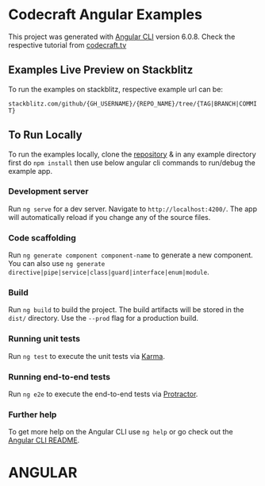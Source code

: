 # Codecraft Angular Examples 

This project was generated with [Angular CLI](https://github.com/angular/angular-cli) version 6.0.8. Check the respective tutorial from [codecraft.tv](https://codecraft.tv/courses/angular/)

## Examples Live Preview on Stackblitz

To run the examples on stackblitz, respective example url can be:

`stackblitz.com/github/{GH_USERNAME}/{REPO_NAME}/tree/{TAG|BRANCH|COMMIT}`

## To Run Locally

To run the examples locally, clone the [repository](https://github.com/codecraftpro/angular-sample-code) & in any example directory first do `npm install` then use below angular cli commands to run/debug the example app.

### Development server

Run `ng serve` for a dev server. Navigate to `http://localhost:4200/`. The app will automatically reload if you change any of the source files.

### Code scaffolding

Run `ng generate component component-name` to generate a new component. You can also use `ng generate directive|pipe|service|class|guard|interface|enum|module`.

### Build

Run `ng build` to build the project. The build artifacts will be stored in the `dist/` directory. Use the `--prod` flag for a production build.

### Running unit tests

Run `ng test` to execute the unit tests via [Karma](https://karma-runner.github.io).

### Running end-to-end tests

Run `ng e2e` to execute the end-to-end tests via [Protractor](http://www.protractortest.org/).

### Further help

To get more help on the Angular CLI use `ng help` or go check out the [Angular CLI README](https://github.com/angular/angular-cli/blob/master/README.md).
# ANGULAR
